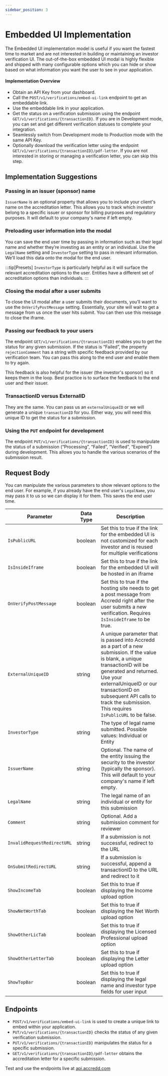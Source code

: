 ```yaml
---
sidebar_position: 3
---
```


# Embedded UI Implementation

The Embedded UI implementation model is useful if you want the fastest time to market and are not interested in building or maintaining an investor verification UI.  The out-of-the-box embedded UI modal is highly flexible and shipped with many configurable options which you can hide or show based on what information you want the user to see in your application.

#### Implementation Overview
- Obtain an API Key from your dashboard.
- Call the `POST/v1/verifications/embed-ui-link` endpoint to get an embeddable link.
- Use the embeddable link in your application.
- Get the status on a verification submission using the endpoint `GET/v1/verifications/{transactionID}`.  If you are in Development mode, you can set and get different verification statuses to complete your integration.  
- Seamlessly switch from Development mode to Production mode with the same API Key.
- Optionally download the verification letter using the endpoint `GET/v1/verifications/{transactionID}/pdf-letter`.  If you are not interested in storing or managing a verification letter, you can skip this step.

## Implementation Suggestions

### Passing in an issuer (sponsor) name
`IssuerName` is an optional property that allows you to include your client's name on the accreditation letter. This allows you to track which investor belong to a specific issuer or sponsor for billing purposes and regulatory purposes. It will default to your company's name if left empty.

### Preloading user information into the modal
You can save the end user time by passing in information such as their legal name and whether they’re investing as an entity or an individual. Use the `LegalName` setting and `InvestorType` setting to pass in relevant information. We’ll load this data onto the modal for the end user. 

:::tip[Presets]
`InvestorType` is particularly helpful as it will surface the relevant accreditation options to the user. Entities have a different set of accreditation options than individuals.
:::

### Closing the modal after a user submits
To close the UI modal after a user submits their documents, you’ll want to use the `OnVerifyPostMessage` setting. Essentially, your site will wait to get a message from us once the user hits submit. You can then use this message to close the iframe.

### Passing our feedback to your users
The endpoint `GET/v1/verifications/{transactionID}` enables you to get the status for any given submission. If the status is “Failed”, the property `rejectionComment` has a string with specific feedback provided by our verification team. You can pass this along to the end user and enable them to try again.

This feedback is also helpful for the issuer (the investor's sponsor) so it keeps them in the loop. Best practice is to surface the feedback to the end user and their issuer.

### TransactionID versus ExternalID
They are the same. You can pass us an `externalUniqueID` or we will generate a unique `transactionID` for you. Either way, you will need this unique ID to get the status for a submission.

### Using the `PUT` endpoint for development
The endpoint `PUT/v1/verifications/{transactionID}` is used to manipulate the status of a submission (“Processing”, “Failed”, “Verified”, “Expired”) during development. This allows you to handle the various scenarios of the submission result.

## Request Body
You can manipulate the various parameters to show relevant options to the end user. For example, if you already have the end user's `LegalName`, you may pass it to us so we can display it for them. This saves the end user time.

| Parameter                   | Data Type     | Description      |
|-----------------------------|---------------|------------------|
| `IsPublicURL`               | boolean       | Set this to true if the link for the embedded UI is not customized for each investor and is reused for multiple verifications|
| `IsInsideIframe`            | boolean       | Set this to true if the link for the embedded UI will be hosted in an iframe|
| `OnVerifyPostMessage`       | boolean       | Set this to true if the hosting site needs to get a post message from Accredd right after the user submits a new verification. Requires `IsInsideIframe` to be true.|
| `ExternalUniqueID`          | string        | A unique parameter that is passed into Accredd as a part of a new submission. If the value is blank, a unique transactionID will be generated and returned. Use your externalUniqueID or our transactionID on subsequent API calls to track the submission. This requires `IsPublicURL` to be false.|
| `InvestorType`              | string        | The type of legal name submitted. Possible values: Individual or Entity|
| `IssuerName`                | string        | Optional. The name of the entity issuing the security to the investor (typically the sponsor). This will default to your company's name if left empty.|
| `LegalName`                 | string        | The legal name of an individual or entity for this submission|
| `Comment`                   | string        | Optional. Add a submission comment for reviewer|
| `InvalidRequestRedirectURL` | string        | If a submission is not successful, redirect to the URL  |
| `OnSubmitRedirectURL`       | string        | If a submission is successful, append a transactionID to the URL and redirect to it|
| `ShowIncomeTab`             | boolean       | Set this to true if displaying the Income upload option|
| `ShowNetWorthTab`           | boolean       | Set this to true if displaying the Net Worth upload option |
| `ShowOtherLicTab`           | boolean       | Set this to true if displaying the Licensed Professional upload option |
| `ShowOtherLetterTab`        | boolean       | Set this to true if displaying the Letter upload option |
| `ShowTopBar`                | boolean       | Set this to true if displaying the legal name and investor type fields for user input|

## Endpoints
- `POST/v1/verifications/embed-ui-link` is used to create a unique link to embed within your application.
- `PUT/v1/verifications/{transactionID}` checks the status of any given verification submission.
- `PUT/v1/verifications/{transactionID}` manipulates the status for a specific submission.
- `GET/v1/verifications/{transactionID}/pdf-letter` obtains the accreditation letter for a specific submission.

Test and use the endpoints live at [api.accredd.com](https://api.accredd.com)
